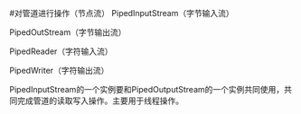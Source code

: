 #对管道进行操作（节点流）
PipedInputStream（字节输入流）

PipedOutStream（字节输出流）

PipedReader（字符输入流）

PipedWriter（字符输出流）

PipedInputStream的一个实例要和PipedOutputStream的一个实例共同使用，共同完成管道的读取写入操作。主要用于线程操作。